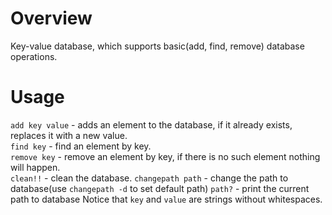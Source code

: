# Overview

Key-value database, which supports basic(add, find, remove) database operations.

# Usage

```add key value``` - adds an element to the database, if it already exists, replaces it with a new value.  
```find key``` - find an element by key.  
```remove key``` - remove an element by key, if there is no such element nothing will happen.  
```clean!!``` - clean the database.
```changepath path``` - change the path to database(use ```changepath -d``` to set default path)
```path?``` - print the current path to database
Notice that ```key``` and ```value``` are strings without whitespaces.  
